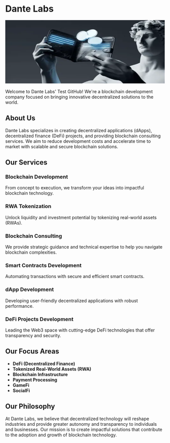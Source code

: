 # Dante Labs

<img src="https://raw.githubusercontent.com/dantelabsservice/dantelabsservice/main/logo.jpeg" alt="Dante Labs Logo" width="100%" height="200vh"/>


Welcome to Dante Labs' Test GitHub! We're a blockchain development company focused on bringing innovative decentralized solutions to the world.

## About Us

Dante Labs specializes in creating decentralized applications (dApps), decentralized finance (DeFi) projects, and providing blockchain consulting services. We aim to reduce development costs and accelerate time to market with scalable and secure blockchain solutions.

## Our Services

### Blockchain Development

From concept to execution, we transform your ideas into impactful blockchain technology.

### RWA Tokenization

Unlock liquidity and investment potential by tokenizing real-world assets (RWAs).

### Blockchain Consulting

We provide strategic guidance and technical expertise to help you navigate blockchain complexities.

### Smart Contracts Development

Automating transactions with secure and efficient smart contracts.

### dApp Development

Developing user-friendly decentralized applications with robust performance.

### DeFi Projects Development

Leading the Web3 space with cutting-edge DeFi technologies that offer transparency and security.

## Our Focus Areas

- **DeFi (Decentralized Finance)**
- **Tokenized Real-World Assets (RWA)**
- **Blockchain Infrastructure**
- **Payment Processing**
- **GameFi**
- **SocialFi**

## Our Philosophy

At Dante Labs, we believe that decentralized technology will reshape industries and provide greater autonomy and transparency to individuals and businesses. Our mission is to create impactful solutions that contribute to the adoption and growth of blockchain technology.

